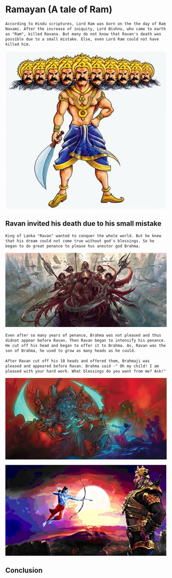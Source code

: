 # Ramayan (A tale of Ram)

    According to Hindu scriptures, Lord Ram was born on the the day of Ram Navami. After the increase of iniquity, Lord Bishnu, who came to earth as "Ram", killed Ravana. But many do not know that Ravan's death was possible due to a small mistake. Else, even Lord Ram could not have killed him.

![10-Headed-Ravan](10-headed-Ravan.jpg)

## Ravan invited his death due to his small mistake
    King of Lanka "Ravan" wanted to conquer the whole world. But he knew that his dream could not come true without god's blessings. So he began to do great penance to please hus anestor god Brahma.

![Ravan-the-ultimate-conquerer](Ravan-the-ultimate-conqueror.jpg)

    Even after so many years of penance, Brahma was not pleased and thus didnot appear before Ravan. Then Ravan began to intensify his penance. He cut off his head and began to offer it to Brahma. As, Ravan was the son of Brahma, he used to grow as many heads as he could.

    After Ravan cut off his 10 heads and offered them, Brahmaji was pleased and appeared before Ravan. Brahma said -" Oh my child! I am pleased with your hard work. What blessings do you want from me? Ask!"

![10-headed-Ravan-and-Shri-Ram-fighting.jpg](10-headed-Ravan-and-Shri-Ram-fighting.jpg)

  


![Ram-aiming-to-kill-ravan.jpg](Ram-aiming-to-kill-ravan.jpg)

## Conclusion
   
